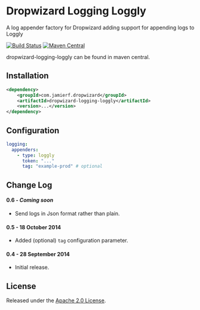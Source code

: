 Dropwizard Logging Loggly
========

A log appender factory for Dropwizard adding support for appending logs to Loggly

[![Build Status](https://api.travis-ci.org/reines/dropwizard-logging-loggly.png)](https://travis-ci.org/reines/dropwizard-logging-loggly)
[![Maven Central](https://maven-badges.herokuapp.com/maven-central/com.jamierf.dropwizard/dropwizard-logging-loggly/badge.png)](https://maven-badges.herokuapp.com/maven-central/com.jamierf.dropwizard/dropwizard-logging-loggly)

dropwizard-logging-loggly can be found in maven central.

## Installation

```xml
<dependency>
    <groupId>com.jamierf.dropwizard</groupId>
    <artifactId>dropwizard-logging-loggly</artifactId>
    <version>...</version>
</dependency>
```

## Configuration

```yaml
logging:
  appenders:
    - type: loggly
      token: "..."
      tag: "example-prod" # optional
```

## Change Log

#### 0.6 - _Coming soon_

* Send logs in Json format rather than plain.

#### 0.5 - 18 October 2014

* Added (optional) `tag` configuration parameter.

#### 0.4 - 28 September 2014

* Initial release.

## License

Released under the [Apache 2.0 License](LICENSE).

